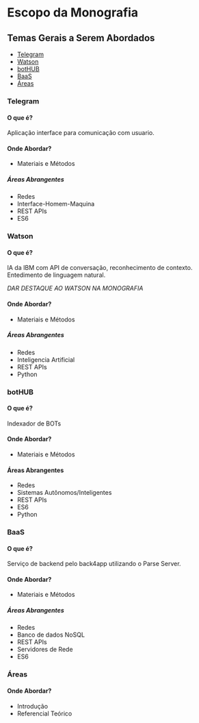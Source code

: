 # Escopo da Monografia

## Temas Gerais a Serem Abordados
 - [Telegram](#Telegram) 
 - [Watson](#Watson)
 - [botHUB](#botHUB)
 - [BaaS](#BaaS)
 - [Áreas](#Áreas)

### Telegram
#### O que é?
Aplicação interface para comunicação com usuario.

#### Onde Abordar?
 - Materiais e Métodos

##### Áreas Abrangentes
 - Redes
 - Interface-Homem-Maquina
 - REST APIs
 - ES6

### Watson
#### O que é?
IA da IBM com API de conversação, reconhecimento de contexto. Entedimento de linguagem natural.

*DAR DESTAQUE AO WATSON NA MONOGRAFIA*

#### Onde Abordar?
 - Materiais e Métodos

##### Áreas Abrangentes
 - Redes
 - Inteligencia Artificial
 - REST APIs
 - Python

### botHUB
#### O que é? 
Indexador de BOTs

#### Onde Abordar?
 - Materiais e Métodos

#### Áreas Abrangentes
 - Redes
 - Sistemas Autônomos/Inteligentes
 - REST APIs
 - ES6
 - Python

### BaaS
#### O que é?
Serviço de backend pelo back4app utilizando o Parse Server.

#### Onde Abordar?
 - Materiais e Métodos

##### Áreas Abrangentes
 - Redes
 - Banco de dados NoSQL
 - REST APIs
 - Servidores de Rede
 - ES6


### Áreas
#### Onde Abordar?
 - Introdução
 - Referencial Teórico